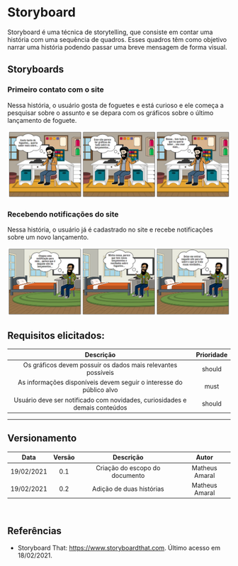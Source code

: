# Storyboard

Storyboard é uma técnica de storytelling, que consiste em contar uma história com uma sequência de quadros. Esses quadros têm como objetivo narrar uma história podendo passar uma breve mensagem de forma visual.
 
## Storyboards
 
### Primeiro contato com o site
Nessa história, o usuário gosta de foguetes e está curioso e ele começa a pesquisar sobre o assunto e se depara com os gráficos sobre o último lançamento de foguete.
 
![Primeiro contato com o site](../../../assets/img/storyboard/storyboard1.PNG)
 
 
### Recebendo notificações do site
Nessa história, o usuário já é cadastrado no site e recebe notificações sobre um novo lançamento.
 

![Recebendo notificações do site](../../../assets/img/storyboard/storyboard2.PNG)

## Requisitos elicitados:

|Descrição|Prioridade|
|:-------------------:|:------------:|
|Os gráficos devem possuir os dados mais relevantes possíveis| should 
|As informações disponíveis devem seguir o interesse do público alvo| must 
|Usuário deve ser notificado com novidades, curiosidades e demais conteúdos| should 

---

## Versionamento

|Data|Versão|Descrição|Autor|
|:--------:|:---:|:-------------------:|:------------:|
|19/02/2021| 0.1 | Criação do escopo do documento| Matheus Amaral 
|19/02/2021| 0.2 | Adição de duas histórias| Matheus Amaral 
  
</br>

## Referências

* Storyboard That: https://www.storyboardthat.com. Último acesso em 18/02/2021.